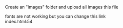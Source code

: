 Create an "images" folder and upload all images this file

fonts are not working but you can change this link  
index.html:54
